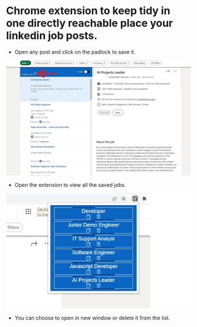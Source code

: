 # Chrome extension to keep tidy in one directly reachable place your linkedin job posts. 
<ul>
<li>Open any post and click on the padlock to save it.</li>
</ul>
<p align="center">
  <img src="screenshots/screen1.jpg">
</p>

<ul>
<li>Open the extension to view all the saved jobs.</li>
</ul>
<p align="center">
  <img src="screenshots/screen2.jpg">
</p>
<ul>
<li>You can choose to open in new window or delete it from the list.</li>
</ul>
